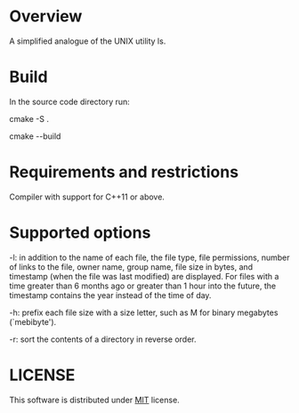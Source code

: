 # Overview

A simplified analogue of the UNIX utility ls.

# Build

In the source code directory run:

cmake -S .

cmake --build

# Requirements and restrictions

Compiler with support for C++11 or above.

# Supported options

-l: in addition to the name of each file, the file type, file permissions, number of links to the file, owner name, group name, file size in bytes, and timestamp (when the file was last modified) are displayed. For files with a time greater than 6 months ago or greater than 1 hour into the future, the timestamp contains the year instead of the time of day.

-h: prefix each file size with a size letter, such as M for binary megabytes (`mebibyte').

-r: sort the contents of a directory in reverse order.

# LICENSE

This software is distributed under [MIT](https://opensource.org/licenses/MIT) license.